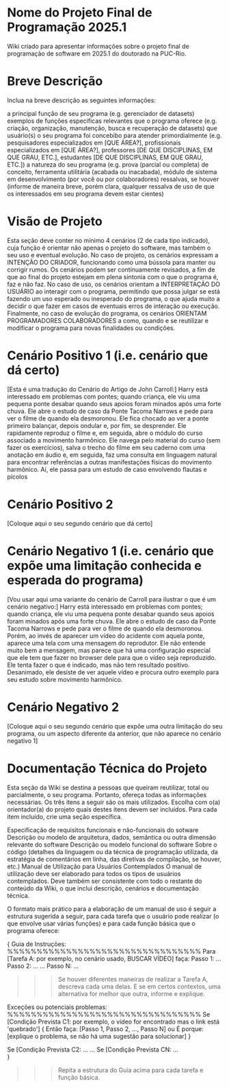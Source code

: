 # Nome do Projeto Final de Programação 2025.1
Wiki criado para apresentar informações sobre o projeto final de programação de software em 2025.1 do doutorado na PUC-Rio.

# Breve Descrição

Inclua na breve descrição as seguintes informações:

a principal função de seu programa (e.g. gerenciador de datasets)
exemplos de funções específicas relevantes que o programa oferece (e.g. criação, organização, manutenção, busca e recuperação de datasets)
que usuário(s) o seu programa foi concebibo para atender primordialmente (e.g. pesquisadores especializados em [QUE ÁREA?], profissionais especializados em [QUE ÁREA?], professores [DE QUE DISCIPLINAS, EM QUE GRAU, ETC.], estudantes [DE QUE DISCIPLINAS, EM QUE GRAU, ETC.])
a natureza do seu programa (e.g. prova (parcial ou completa) de conceito, ferramenta utilitária (acabada ou inacabada), módulo de sistema em desenvolvimento (por você ou por colaboradores)
ressalvas, se houver (informe de maneira breve, porém clara, qualquer ressalva de uso de que os interessados em seu programa devem estar cientes)

# Visão de Projeto

Esta seção deve conter no mínimo 4 cenários (2 de cada tipo indicado), cuja função é orientar não apenas o projeto do software, mas também o seu uso e eventual evolução. No caso de projeto, os cenários expressam a INTENÇÃO DO CRIADOR, funcionando como uma bússola para manter ou corrigir rumos. Os cenários podem ser continuamente revisados, a fim de que ao final do projeto estejam em plena sintonia com o que o programa é, faz e não faz. No caso de uso, os cenários orientam a INTERPRETAÇÃO DO USUÁRIO ao interagir com o programa, permitindo que possa julgar se está fazendo um uso esperado ou inesperado do programa, o que ajuda muito a decidir o que fazer em casos de eventuais erros de interação ou execução. Finalmente, no caso de evolução do programa, os cenários ORIENTAM PROGRAMADORES COLABORADORES a como, quando e se reutilizar e modificar o programa para novas finalidades ou condições.

# Cenário Positivo 1 (i.e. cenário que dá certo)

[Esta é uma tradução do Cenário do Artigo de John Carroll:] Harry está interessado em problemas com pontes; quando criança, ele viu uma pequena ponte desabar quando seus apoios foram minados após uma forte chuva. Ele abre o estudo de caso da Ponte Tacoma Narrows e pede para ver o filme de quando ela desmoronou. Ele fica chocado ao ver a ponte primeiro balançar, depois ondular e, por fim, se desprender. Ele rapidamente reproduz o filme e, em seguida, abre o módulo do curso associado a movimento harmônico. Ele navega pelo material do curso (sem fazer os exercícios), salva o trecho do filme em seu caderno com uma anotação em áudio e, em seguida, faz uma consulta em linguagem natural para encontrar referências a outras manifestações físicas do movimento harmônico. Aí, ele passa para um estudo de caso envolvendo flautas e pícolos

# Cenário Positivo 2
[Coloque aqui o seu segundo cenário que dá certo]

# Cenário Negativo 1 (i.e. cenário que expõe uma limitação conhecida e esperada do programa)
[Vou usar aqui uma variante do cenário de Carroll para ilustrar o que é um cenário negativo:] Harry está interessado em problemas com pontes; quando criança, ele viu uma pequena ponte desabar quando seus apoios foram minados após uma forte chuva. Ele abre o estudo de caso da Ponte Tacoma Narrows e pede para ver o filme de quando ela desmoronou. Porém, ao invés de aparecer um vídeo do acidente com aquela ponte, aparece uma tela com uma mensagem do reprodutor. Ele não entende muito bem a mensagem, mas parece que há uma configuração especial que ele tem que fazer no browser dele para que o vídeo seja reproduzido. Ele tenta fazer o que é indicado, mas não tem resultado positivo. Desanimado, ele desiste de ver aquele vídeo e procura outro exemplo para seu estudo sobre movimento harmônico.


# Cenário Negativo 2
[Coloque aqui o seu segundo cenário que expõe uma outra limitação do seu programa, ou um aspecto diferente da anterior, que não aparece no cenário negativo 1]

# Documentação Técnica do Projeto
Esta seção da Wiki se destina a pessoas que queiram reutilizar, total ou parcialmente, o seu programa. Portanto, ofereça todas as informações necessárias. Os três itens a seguir são os mais utilizados. Escolha com o(a) orientador(a) do projeto quais destes itens devem ser incluídos. Para cada item incluído, crie uma seção específica.

Especificação de requisitos funcionais e não-funcionais do sotware
Descrição ou modelo de arquitetura, dados, semântica ou outra dimensão relevante do software
Descrição ou modelo funcional do software
Sobre o código (detalhes da linguagem ou da técnica de programação utilizada, da estratégia de comentários em linha, das diretivas de compilação, se houver, etc.)
Manual de Utilização para Usuários Contemplados
O manual de utilização deve ser elaborado para todos os tipos de usuários contemplados. Deve também ser consistente com todo o restante do conteúdo da Wiki, o que inclui descrição, cenários e documentação técnica.

O formato mais prático para a elaboração de um manual de uso é seguir a estrutura sugerida a seguir, para cada tarefa que o usuário pode realizar (o que envolve usar várias funções) e para cada função básica que o programa oferece:


{ 
  Guia de Instruções:
  %%%%%%%%%%%%%%%%%%%%%%%%%%%%%%%%%
  Para [Tarefa A: por exemplo, no cenário usado, BUSCAR VÍDEO] faça:
  Passo 1: ...
  Passo 2: ...
  ...
  Passo N: ...

  >>> Se houver diferentes maneiras de realizar a Tarefa A, descreva cada uma delas.
  >>> E se em certos contextos, uma alternativa for melhor que outra, informe e explique.

  Exceções ou potenciais problemas:
  %%%%%%%%%%%%%%%%%%%%%%%%%%%%%%%%%
  Se [Condição Prevista C1: por exemplo, o vídeo for encontrado mas o link está 'quebrado']
     {
     Então faça: [Passo 1, Passo 2, ..., Passo N] 
     ou
     É porque: [explique o problema, se não há uma sugestão para solucionar] 
     } 
  
  Se [Condição Prevista C2: ... 
  ...
  Se [Condição Prevista CN: ...      
}

>>> Repita a estrutura do Guia acima para cada tarefa e função básica.

